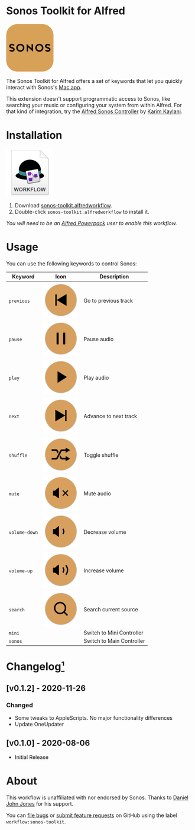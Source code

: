 # Sonos Toolkit for Alfred

<img src="./assets/icon-sonos.png" alt="Sonos logo" width="128" height="128">

The Sonos Toolkit for Alfred offers a set of keywords that let you quickly interact with Sonos's [Mac app](https://support.sonos.com/s/downloads).

This extension doesn't support programmatic access to Sonos, like searching your music or configuring your system from within Alfred. For that kind of integration, try the [Alfred Sonos Controller](https://github.com/karimkaylani/alfred-sonoscontroller) by [Karim Kaylani](https://github.com/karimkaylani).


# Installation

<a href="https://github.com/chrismessina/alfred-sonos-toolkit/raw/main/sonos-toolkit.alfredworkflow"><img src="./assets/icon-workflow.png" alt="Workflow File Icon" width="128" height="128"></a>

1. Download [sonos-toolkit.alfredworkflow](https://github.com/chrismessina/alfred-sonos-toolkit/raw/main/sonos-toolkit.alfredworkflow).
2. Double-click `sonos-toolkit.alfredworkflow` to install it.

_You will need to be an [Alfred Powerpack](https://www.alfredapp.com/powerpack/) user to enable this workflow._

# Usage

You can use the following keywords to control Sonos:

|   Keyword        	|   Icon                                                              	|   Description                	|
|------------------	|---------------------------------------------------------------------	|------------------------------	|
|   `previous`     	|   <img src="./assets/icon-previous.png" width="96" height="96">     	|   Go to previous track       	|
|   `pause`        	|   <img src="./assets/icon-pause.png" width="96" height="96">        	|   Pause audio                	|
|   `play`         	|   <img src="./assets/icon-play.png" width="96" height="96">         	|   Play audio                 	|
|   `next`         	|   <img src="./assets/icon-next.png" width="96" height="96">         	|   Advance to next track      	|
|   `shuffle`      	|   <img src="./assets/icon-shuffle.png" width="96" height="96">      	|   Toggle shuffle             	|
|   `mute`         	|   <img src="./assets/icon-mute.png" width="96" height="96">         	|   Mute audio                 	|
|   `volume-down`  	|   <img src="./assets/icon-volume-down.png" width="96" height="96">  	|   Decrease volume            	|
|   `volume-up`    	|   <img src="./assets/icon-volume-up.png" width="96" height="96">    	|   Increase volume            	|
|   `search`       	|   <img src="./assets/icon-search.png" width="96" height="96">       	|   Search current source      	|
|   `mini`         	|                                                                     	|   Switch to Mini Controller  	|
|   `sonos`        	|                                                                     	|   Switch to Main Controller  	|

# Changelog[¹](https://keepachangelog.com/)

## [v0.1.2] - 2020-11-26

### Changed
- Some tweaks to AppleScripts. No major functionality differences
- Update OneUpdater

## [v0.1.0] - 2020-08-06
- Initial Release

# About

This workflow is unaffiliated with nor endorsed by Sonos. Thanks to [Daniel John Jones](https://twitter.com/ideoforms?s=21) for his support.

You can [file bugs](https://github.com/chrismessina/alfred-sonos-toolkit/issues/new) or [submit feature requests](https://github.com/chrismessina/alfred-sonos-toolkit/issues/new) on GitHub using the label `workflow:sonos-toolkit`.

